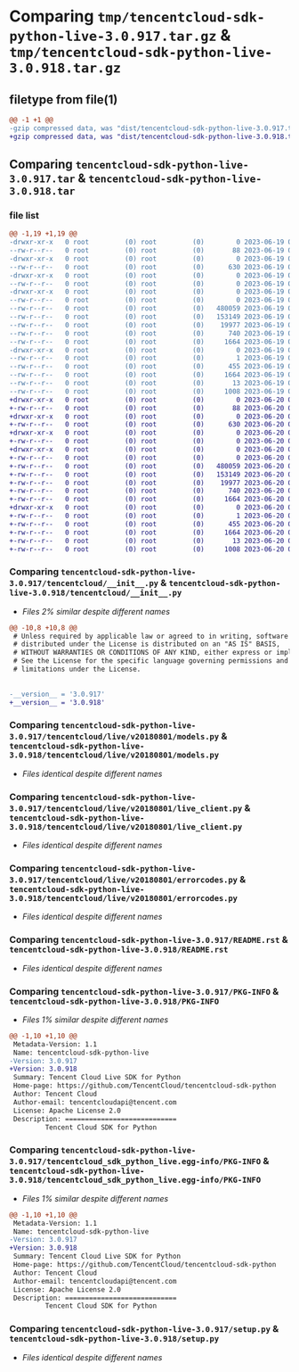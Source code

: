 # Comparing `tmp/tencentcloud-sdk-python-live-3.0.917.tar.gz` & `tmp/tencentcloud-sdk-python-live-3.0.918.tar.gz`

## filetype from file(1)

```diff
@@ -1 +1 @@
-gzip compressed data, was "dist/tencentcloud-sdk-python-live-3.0.917.tar", last modified: Mon Jun 19 00:28:35 2023, max compression
+gzip compressed data, was "dist/tencentcloud-sdk-python-live-3.0.918.tar", last modified: Tue Jun 20 02:43:37 2023, max compression
```

## Comparing `tencentcloud-sdk-python-live-3.0.917.tar` & `tencentcloud-sdk-python-live-3.0.918.tar`

### file list

```diff
@@ -1,19 +1,19 @@
-drwxr-xr-x   0 root         (0) root         (0)        0 2023-06-19 00:28:35.000000 tencentcloud-sdk-python-live-3.0.917/
--rw-r--r--   0 root         (0) root         (0)       88 2023-06-19 00:28:35.000000 tencentcloud-sdk-python-live-3.0.917/setup.cfg
-drwxr-xr-x   0 root         (0) root         (0)        0 2023-06-19 00:28:35.000000 tencentcloud-sdk-python-live-3.0.917/tencentcloud/
--rw-r--r--   0 root         (0) root         (0)      630 2023-06-19 00:28:34.000000 tencentcloud-sdk-python-live-3.0.917/tencentcloud/__init__.py
-drwxr-xr-x   0 root         (0) root         (0)        0 2023-06-19 00:28:35.000000 tencentcloud-sdk-python-live-3.0.917/tencentcloud/live/
--rw-r--r--   0 root         (0) root         (0)        0 2023-06-19 00:28:34.000000 tencentcloud-sdk-python-live-3.0.917/tencentcloud/live/__init__.py
-drwxr-xr-x   0 root         (0) root         (0)        0 2023-06-19 00:28:35.000000 tencentcloud-sdk-python-live-3.0.917/tencentcloud/live/v20180801/
--rw-r--r--   0 root         (0) root         (0)        0 2023-06-19 00:28:34.000000 tencentcloud-sdk-python-live-3.0.917/tencentcloud/live/v20180801/__init__.py
--rw-r--r--   0 root         (0) root         (0)   480059 2023-06-19 00:28:34.000000 tencentcloud-sdk-python-live-3.0.917/tencentcloud/live/v20180801/models.py
--rw-r--r--   0 root         (0) root         (0)   153149 2023-06-19 00:28:34.000000 tencentcloud-sdk-python-live-3.0.917/tencentcloud/live/v20180801/live_client.py
--rw-r--r--   0 root         (0) root         (0)    19977 2023-06-19 00:28:34.000000 tencentcloud-sdk-python-live-3.0.917/tencentcloud/live/v20180801/errorcodes.py
--rw-r--r--   0 root         (0) root         (0)      740 2023-06-19 00:28:34.000000 tencentcloud-sdk-python-live-3.0.917/README.rst
--rw-r--r--   0 root         (0) root         (0)     1664 2023-06-19 00:28:35.000000 tencentcloud-sdk-python-live-3.0.917/PKG-INFO
-drwxr-xr-x   0 root         (0) root         (0)        0 2023-06-19 00:28:35.000000 tencentcloud-sdk-python-live-3.0.917/tencentcloud_sdk_python_live.egg-info/
--rw-r--r--   0 root         (0) root         (0)        1 2023-06-19 00:28:35.000000 tencentcloud-sdk-python-live-3.0.917/tencentcloud_sdk_python_live.egg-info/dependency_links.txt
--rw-r--r--   0 root         (0) root         (0)      455 2023-06-19 00:28:35.000000 tencentcloud-sdk-python-live-3.0.917/tencentcloud_sdk_python_live.egg-info/SOURCES.txt
--rw-r--r--   0 root         (0) root         (0)     1664 2023-06-19 00:28:35.000000 tencentcloud-sdk-python-live-3.0.917/tencentcloud_sdk_python_live.egg-info/PKG-INFO
--rw-r--r--   0 root         (0) root         (0)       13 2023-06-19 00:28:35.000000 tencentcloud-sdk-python-live-3.0.917/tencentcloud_sdk_python_live.egg-info/top_level.txt
--rw-r--r--   0 root         (0) root         (0)     1008 2023-06-19 00:28:34.000000 tencentcloud-sdk-python-live-3.0.917/setup.py
+drwxr-xr-x   0 root         (0) root         (0)        0 2023-06-20 02:43:37.000000 tencentcloud-sdk-python-live-3.0.918/
+-rw-r--r--   0 root         (0) root         (0)       88 2023-06-20 02:43:37.000000 tencentcloud-sdk-python-live-3.0.918/setup.cfg
+drwxr-xr-x   0 root         (0) root         (0)        0 2023-06-20 02:43:37.000000 tencentcloud-sdk-python-live-3.0.918/tencentcloud/
+-rw-r--r--   0 root         (0) root         (0)      630 2023-06-20 02:43:37.000000 tencentcloud-sdk-python-live-3.0.918/tencentcloud/__init__.py
+drwxr-xr-x   0 root         (0) root         (0)        0 2023-06-20 02:43:37.000000 tencentcloud-sdk-python-live-3.0.918/tencentcloud/live/
+-rw-r--r--   0 root         (0) root         (0)        0 2023-06-20 02:43:37.000000 tencentcloud-sdk-python-live-3.0.918/tencentcloud/live/__init__.py
+drwxr-xr-x   0 root         (0) root         (0)        0 2023-06-20 02:43:37.000000 tencentcloud-sdk-python-live-3.0.918/tencentcloud/live/v20180801/
+-rw-r--r--   0 root         (0) root         (0)        0 2023-06-20 02:43:37.000000 tencentcloud-sdk-python-live-3.0.918/tencentcloud/live/v20180801/__init__.py
+-rw-r--r--   0 root         (0) root         (0)   480059 2023-06-20 02:43:37.000000 tencentcloud-sdk-python-live-3.0.918/tencentcloud/live/v20180801/models.py
+-rw-r--r--   0 root         (0) root         (0)   153149 2023-06-20 02:43:37.000000 tencentcloud-sdk-python-live-3.0.918/tencentcloud/live/v20180801/live_client.py
+-rw-r--r--   0 root         (0) root         (0)    19977 2023-06-20 02:43:37.000000 tencentcloud-sdk-python-live-3.0.918/tencentcloud/live/v20180801/errorcodes.py
+-rw-r--r--   0 root         (0) root         (0)      740 2023-06-20 02:43:37.000000 tencentcloud-sdk-python-live-3.0.918/README.rst
+-rw-r--r--   0 root         (0) root         (0)     1664 2023-06-20 02:43:37.000000 tencentcloud-sdk-python-live-3.0.918/PKG-INFO
+drwxr-xr-x   0 root         (0) root         (0)        0 2023-06-20 02:43:37.000000 tencentcloud-sdk-python-live-3.0.918/tencentcloud_sdk_python_live.egg-info/
+-rw-r--r--   0 root         (0) root         (0)        1 2023-06-20 02:43:37.000000 tencentcloud-sdk-python-live-3.0.918/tencentcloud_sdk_python_live.egg-info/dependency_links.txt
+-rw-r--r--   0 root         (0) root         (0)      455 2023-06-20 02:43:37.000000 tencentcloud-sdk-python-live-3.0.918/tencentcloud_sdk_python_live.egg-info/SOURCES.txt
+-rw-r--r--   0 root         (0) root         (0)     1664 2023-06-20 02:43:37.000000 tencentcloud-sdk-python-live-3.0.918/tencentcloud_sdk_python_live.egg-info/PKG-INFO
+-rw-r--r--   0 root         (0) root         (0)       13 2023-06-20 02:43:37.000000 tencentcloud-sdk-python-live-3.0.918/tencentcloud_sdk_python_live.egg-info/top_level.txt
+-rw-r--r--   0 root         (0) root         (0)     1008 2023-06-20 02:43:37.000000 tencentcloud-sdk-python-live-3.0.918/setup.py
```

### Comparing `tencentcloud-sdk-python-live-3.0.917/tencentcloud/__init__.py` & `tencentcloud-sdk-python-live-3.0.918/tencentcloud/__init__.py`

 * *Files 2% similar despite different names*

```diff
@@ -10,8 +10,8 @@
 # Unless required by applicable law or agreed to in writing, software
 # distributed under the License is distributed on an "AS IS" BASIS,
 # WITHOUT WARRANTIES OR CONDITIONS OF ANY KIND, either express or implied.
 # See the License for the specific language governing permissions and
 # limitations under the License.
 
 
-__version__ = '3.0.917'
+__version__ = '3.0.918'
```

### Comparing `tencentcloud-sdk-python-live-3.0.917/tencentcloud/live/v20180801/models.py` & `tencentcloud-sdk-python-live-3.0.918/tencentcloud/live/v20180801/models.py`

 * *Files identical despite different names*

### Comparing `tencentcloud-sdk-python-live-3.0.917/tencentcloud/live/v20180801/live_client.py` & `tencentcloud-sdk-python-live-3.0.918/tencentcloud/live/v20180801/live_client.py`

 * *Files identical despite different names*

### Comparing `tencentcloud-sdk-python-live-3.0.917/tencentcloud/live/v20180801/errorcodes.py` & `tencentcloud-sdk-python-live-3.0.918/tencentcloud/live/v20180801/errorcodes.py`

 * *Files identical despite different names*

### Comparing `tencentcloud-sdk-python-live-3.0.917/README.rst` & `tencentcloud-sdk-python-live-3.0.918/README.rst`

 * *Files identical despite different names*

### Comparing `tencentcloud-sdk-python-live-3.0.917/PKG-INFO` & `tencentcloud-sdk-python-live-3.0.918/PKG-INFO`

 * *Files 1% similar despite different names*

```diff
@@ -1,10 +1,10 @@
 Metadata-Version: 1.1
 Name: tencentcloud-sdk-python-live
-Version: 3.0.917
+Version: 3.0.918
 Summary: Tencent Cloud Live SDK for Python
 Home-page: https://github.com/TencentCloud/tencentcloud-sdk-python
 Author: Tencent Cloud
 Author-email: tencentcloudapi@tencent.com
 License: Apache License 2.0
 Description: ============================
         Tencent Cloud SDK for Python
```

### Comparing `tencentcloud-sdk-python-live-3.0.917/tencentcloud_sdk_python_live.egg-info/PKG-INFO` & `tencentcloud-sdk-python-live-3.0.918/tencentcloud_sdk_python_live.egg-info/PKG-INFO`

 * *Files 1% similar despite different names*

```diff
@@ -1,10 +1,10 @@
 Metadata-Version: 1.1
 Name: tencentcloud-sdk-python-live
-Version: 3.0.917
+Version: 3.0.918
 Summary: Tencent Cloud Live SDK for Python
 Home-page: https://github.com/TencentCloud/tencentcloud-sdk-python
 Author: Tencent Cloud
 Author-email: tencentcloudapi@tencent.com
 License: Apache License 2.0
 Description: ============================
         Tencent Cloud SDK for Python
```

### Comparing `tencentcloud-sdk-python-live-3.0.917/setup.py` & `tencentcloud-sdk-python-live-3.0.918/setup.py`

 * *Files identical despite different names*

